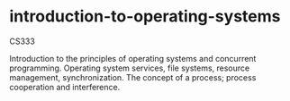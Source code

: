 # introduction-to-operating-systems
CS333

Introduction to the principles of operating systems and concurrent programming. Operating system services, file systems, resource management, synchronization. The concept of a process; process cooperation and interference.
